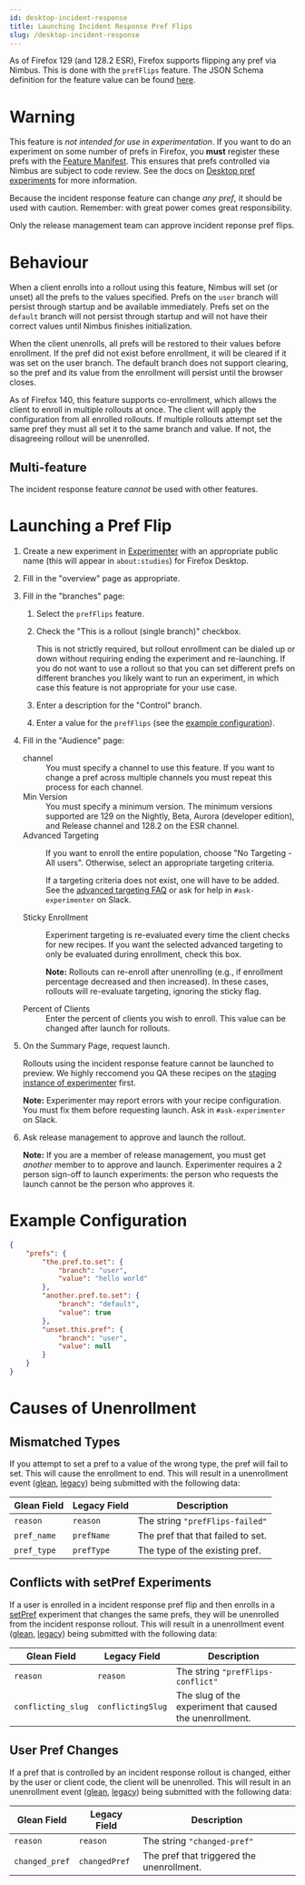 ```yaml
---
id: desktop-incident-response
title: Launching Incident Response Pref Flips
slug: /desktop-incident-response
---
```


As of Firefox 129 (and 128.2 ESR), Firefox supports flipping any pref via
Nimbus. This is done with the `prefFlips` feature. The JSON Schema definition
for the feature value can be found [here][jsonschema].

# Warning

This feature is *not intended for use in experimentation*. If you want to do an
experiment on some number of prefs in Firefox, you **must** register these prefs
with the [Feature Manifest][feature-manifest]. This ensures that prefs
controlled via Nimbus are subject to code review. See the docs on [Desktop pref
experiments][setPref] for more information.

Because the incident response feature can change *any pref*, it should be used
with caution. Remember: with great power comes great responsibility.

Only the release management team can approve incident reponse pref flips.

# Behaviour

When a client enrolls into a rollout using this feature, Nimbus will set (or
unset) all the prefs to the values specified. Prefs on the `user` branch will
persist through startup and be available immediately. Prefs set on the `default`
branch will not persist through startup and will not have their correct values
until Nimbus finishes initialization.

When the client unenrolls, all prefs will be restored to their values before
enrollment. If the pref did not exist before enrollment, it will be cleared if
it was set on the user branch. The default branch does not support clearing, so
the pref and its value from the enrollment will persist until the browser
closes.

As of Firefox 140, this feature supports co-enrollment, which allows the client
to enroll in multiple rollouts at once. The client will apply the configuration
from all enrolled rollouts. If multiple rollouts attempt set the same pref they
must all set it to the same branch and value. If not, the disagreeing rollout
will be unenrolled.


## Multi-feature

The incident response feature *cannot* be used with other features.


# Launching a Pref Flip

1. Create a new experiment in
[Experimenter](https://experimenter.services.mozilla.com/nimbus/) with an
appropriate public name (this will appear in `about:studies`) for Firefox
Desktop.
2. Fill in the "overview" page as appropriate.
3. Fill in the "branches" page:
    1. Select the `prefFlips` feature.
    2. Check the "This is a rollout (single branch)" checkbox.

       This is not strictly required, but rollout enrollment can be dialed up or
       down without requiring ending the experiment and re-launching. If you do
       not want to use a rollout so that you can set different prefs on different
       branches you likely want to run an experiment, in which case this feature
       is not appropriate for your use case.

    3. Enter a description for the "Control" branch.
    4. Enter a value for the `prefFlips` (see the [example configuration](#example-configuration)).
4. Fill in the "Audience" page:

   <dl>
      <dt>channel</dt>
      <dd>
        You must specify a channel to use this feature. If you want to change a
        pref across multiple channels you must repeat this process for each
        channel.
      </dd>

      <dt>Min Version</dt>
      <dd>
        You must specify a minimum version. The minimum versions supported are
        129 on the Nightly, Beta, Aurora (developer edition), and Release
        channel and 128.2 on the ESR channel.
      </dd>

      <dt>Advanced Targeting</dt>
      <dd>
        <p>
          If you want to enroll the entire population, choose "No Targeting - All
          users". Otherwise, select an appropriate targeting criteria.
        </p>
        <p>
          If a targeting criteria does not exist, one will have to be added. See
          the <a href="/targeting/advanced-targeting#answer">advanced targeting
          FAQ</a> or ask for help in <code>#ask-experimenter</code> on Slack.
        </p>
      </dd>

      <dt>Sticky Enrollment</dt>
      <dd>
        <p>
          Experiment targeting is re-evaluated every time the client checks for
          new recipes. If you want the selected advanced targeting to only be
          evaluated during enrollment, check this box.
        </p>
        <p>
          <strong>Note:</strong> Rollouts can re-enroll after unenrolling (e.g.,
          if enrollment percentage decreased and then increased). In these
          cases, rollouts will re-evaluate targeting, ignoring the sticky flag.
        </p>
      </dd>

      <dt>Percent of Clients</dt>
      <dd>
        Enter the percent of clients you wish to enroll. This value can be
        changed after launch for rollouts.
      </dd>
    </dl>

5. On the Summary Page, request launch.

   Rollouts using the incident response feature cannot be launched to preview.
   We highly reccomend you QA these recipes on the [staging instance of
   experimenter][stage] first.

   **Note:** Experimenter may report errors with your recipe configuration. You
   must fix them before requesting launch. Ask in `#ask-experimenter` on Slack.

6. Ask release management to approve and launch the rollout.

   **Note:** If you are a member of release management, you must get *another*
   member to to approve and launch. Experimenter requires a 2 person sign-off to
   launch experiments: the person who requests the launch cannot be the person
   who approves it.


<a id="example-configuration"></a>

# Example Configuration

```json
{
    "prefs": {
        "the.pref.to.set": {
            "branch": "user",
            "value": "hello world"
        },
        "another.pref.to.set": {
            "branch": "default",
            "value": true
        },
        "unset.this.pref": {
            "branch": "user",
            "value": null
        }
    }
}
```

# Causes of Unenrollment

## Mismatched Types

If you attempt to set a pref to a value of the wrong type, the pref will fail to
set. This will cause the enrollment to end.
 This will result in a unenrollment event
([glean][glean-telemetry], [legacy][legacy-telemetry]) being submitted with the
following data:

<table>
  <thead>
    <tr>
      <th>Glean Field</th>
      <th>Legacy Field</th>
      <th>Description</th>
    </tr>
  </thead>
  <tbody>
    <tr>
      <td><code>reason</code></td>
      <td><code>reason</code></td>
      <td>The string <code>"prefFlips-failed"</code></td>
    </tr>
    <tr>
      <td><code>pref_name</code></td>
      <td><code>prefName</code></td>
      <td>The pref that that failed to set.</td>
    </tr>
    <tr>
      <td><code>pref_type</code></td>
      <td><code>prefType</code></td>
      <td>The type of the existing pref.</td>
    </tr>
  </tbody>
</table>

## Conflicts with setPref Experiments

If a user is enrolled in a incident response pref flip and then enrolls in a
[setPref] experiment that changes the same prefs, they will be unenrolled from
the incident response rollout. This will result in a unenrollment event
([glean][glean-telemetry], [legacy][legacy-telemetry]) being submitted with the
following data:

<table>
  <thead>
    <tr>
      <th>Glean Field</th>
      <th>Legacy Field</th>
      <th>Description</th>
    </tr>
  </thead>
  <tbody>
    <tr>
      <td><code>reason</code></td>
      <td><code>reason</code></td>
      <td>The string <code>"prefFlips-conflict"</code></td>
    </tr>
    <tr>
      <td><code>conflicting_slug</code></td>
      <td><code>conflictingSlug</code></td>
      <td>The slug of the experiment that caused the unenrollment.</td>
    </tr>
  </tbody>
</table>

## User Pref Changes

If a pref that is controlled by an incident response rollout is changed, either
by the user or client code, the client will be unenrolled. This will result in an
unenrollment event ([glean][glean-telemetry], [legacy][legacy-telemetry]) being
submitted with the following data:

<table>
  <thead>
    <tr>
      <th>Glean Field</th>
      <th>Legacy Field</th>
      <th>Description</th>
    </tr>
  </thead>
  <tbody>
    <tr>
      <td><code>reason</code></td>
      <td><code>reason</code></td>
      <td>The string <code>"changed-pref"</code></td>
    </tr>
    <tr>
      <td><code>changed_pref</code></td>
      <td><code>changedPref</code></td>
      <td>The pref that triggered the unenrollment.</td>
    </tr>
  </tbody>
</table>


[feature-manifest]: https://searchfox.org/mozilla-central/source/toolkit/components/nimbus/FeatureManifest.yaml
[jsonschema]: https://searchfox.org/mozilla-central/source/toolkit/components/nimbus/schemas/PrefFlipsFeature.schema.json
[setPref]: /desktop-pref-experiments
[advanced-targeting]: /targeting/advanced-targeting#answer
[stage]: https://stage.experimenter.nonprod.dataops.mozgcp.net/nimbus/
[glean-telemetry]: https://dictionary.telemetry.mozilla.org/apps/firefox_desktop/metrics/nimbus_events_unenrollment
[legacy-telemetry]: https://probes.telemetry.mozilla.org/?search=unenroll&view=detail&probeId=event%2Fnormandy.unenroll%23unenroll
